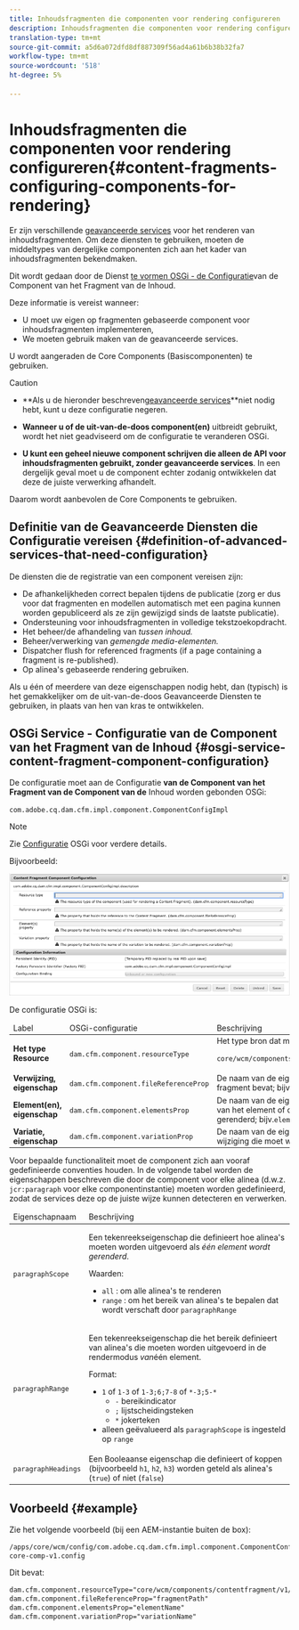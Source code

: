 ```yaml
---
title: Inhoudsfragmenten die componenten voor rendering configureren
description: Inhoudsfragmenten die componenten voor rendering configureren
translation-type: tm+mt
source-git-commit: a5d6a072dfd8df887309f56ad4a61b6b38b32fa7
workflow-type: tm+mt
source-wordcount: '518'
ht-degree: 5%

---
```



# Inhoudsfragmenten die componenten voor rendering configureren{#content-fragments-configuring-components-for-rendering}

Er zijn verschillende [geavanceerde services](#definition-of-advanced-services-that-need-configuration) voor het renderen van inhoudsfragmenten. Om deze diensten te gebruiken, moeten de middeltypes van dergelijke componenten zich aan het kader van inhoudsfragmenten bekendmaken.

Dit wordt gedaan door de Dienst [te vormen OSGi - de Configuratie](#osgi-service-content-fragment-component-configuration)van de Component van het Fragment van de Inhoud.

Deze informatie is vereist wanneer:

* U moet uw eigen op fragmenten gebaseerde component voor inhoudsfragmenten implementeren,
* We moeten gebruik maken van de geavanceerde services.

U wordt aangeraden de Core Components (Basiscomponenten) te gebruiken.

>[!CAUTION]
>
>* **Als u de hieronder beschreven[geavanceerde services](#definition-of-advanced-services-that-need-configuration)**niet nodig hebt, kunt u deze configuratie negeren.
   >
   >
* **Wanneer u of de uit-van-de-doos component(en)** uitbreidt gebruikt, wordt het niet geadviseerd om de configuratie te veranderen OSGi.
   >
   >
* **U kunt een geheel nieuwe component schrijven die alleen de API voor inhoudsfragmenten gebruikt, zonder geavanceerde services**. In een dergelijk geval moet u de component echter zodanig ontwikkelen dat deze de juiste verwerking afhandelt.
>
>
Daarom wordt aanbevolen de Core Components te gebruiken.

## Definitie van de Geavanceerde Diensten die Configuratie vereisen {#definition-of-advanced-services-that-need-configuration}

De diensten die de registratie van een component vereisen zijn:

* De afhankelijkheden correct bepalen tijdens de publicatie (zorg er dus voor dat fragmenten en modellen automatisch met een pagina kunnen worden gepubliceerd als ze zijn gewijzigd sinds de laatste publicatie).
* Ondersteuning voor inhoudsfragmenten in volledige tekstzoekopdracht.
* Het beheer/de afhandeling van *tussen inhoud.*
* Beheer/verwerking van *gemengde media-elementen.*
* Dispatcher flush for referenced fragments (if a page containing a fragment is re-published).
* Op alinea&#39;s gebaseerde rendering gebruiken.

Als u één of meerdere van deze eigenschappen nodig hebt, dan (typisch) is het gemakkelijker om de uit-van-de-doos Geavanceerde Diensten te gebruiken, in plaats van hen van kras te ontwikkelen.

## OSGi Service - Configuratie van de Component van het Fragment van de Inhoud {#osgi-service-content-fragment-component-configuration}

De configuratie moet aan de Configuratie **van de Component van het Fragment van de Component van de** Inhoud worden gebonden OSGi:

`com.adobe.cq.dam.cfm.impl.component.ComponentConfigImpl`

>[!NOTE]
>
>Zie [Configuratie](/help/implementing/deploying/overview.md#osgi-configuration) OSGi voor verdere details.

Bijvoorbeeld:

![Configuratie van OSGi-component van fragmentatie van configuratieinhoud](assets/cf-component-configuration-osgi.png)

De configuratie OSGi is:

<table>
 <thead>
  <tr>
   <td>Label</td>
   <td>OSGi-configuratie<br /> </td>
   <td>Beschrijving</td>
  </tr>
 </thead>
 <tbody>
  <tr>
   <td><strong>Het type Resource</strong></td>
   <td><code>dam.cfm.component.resourceType</code></td>
   <td>Het type bron dat moet worden geregistreerd; bijv. <br /> <p><span class="cmp-examples-demo__property-value"><code>core/wcm/components/contentfragment/v1/contentfragment</code></code></p> </td>
  </tr>
  <tr>
   <td><strong>Verwijzing, eigenschap</strong></td>
   <td><code>dam.cfm.component.fileReferenceProp</code></td>
   <td>De naam van de eigenschap die de verwijzing naar het fragment bevat; bijv. <code>fragmentPath</code> of <code>fileReference</code></td>
  </tr>
  <tr>
   <td><strong>Element(en), eigenschap</strong></td>
   <td><code>dam.cfm.component.elementsProp</code></td>
   <td>De naam van de eigenschap die de naam of namen bevat van het element of de elementen die moeten worden gerenderd; bijv.<code>elementName</code></td>
  </tr>
  <tr>
   <td><strong>Variatie, eigenschap</strong><br /> </td>
   <td><code>dam.cfm.component.variationProp</code></td>
   <td>De naam van de eigenschap die de naam bevat van de wijziging die moet worden gerenderd; bijv.<code>variationName</code></td>
  </tr>
 </tbody>
</table>

Voor bepaalde functionaliteit moet de component zich aan vooraf gedefinieerde conventies houden. In de volgende tabel worden de eigenschappen beschreven die door de component voor elke alinea (d.w.z. `jcr:paragraph` voor elke componentinstantie) moeten worden gedefinieerd, zodat de services deze op de juiste wijze kunnen detecteren en verwerken.

<table>
 <thead>
  <tr>
   <td>Eigenschapnaam</td>
   <td>Beschrijving</td>
  </tr>
 </thead>
 <tbody>
  <tr>
   <td><code>paragraphScope</code></td>
   <td><p>Een tekenreekseigenschap die definieert hoe alinea's moeten worden uitgevoerd als <em>één element wordt gerenderd</em>.</p> <p>Waarden:</p>
    <ul>
     <li><code>all</code> : om alle alinea's te renderen</li>
     <li><code>range</code> : om het bereik van alinea's te bepalen dat wordt verschaft door <code>paragraphRange</code></li>
    </ul> </td>
  </tr>
  <tr>
   <td><code>paragraphRange</code></td>
   <td><p>Een tekenreekseigenschap die het bereik definieert van alinea's die moeten worden uitgevoerd in de rendermodus <em>van</em>één element.</p> <p>Format:</p>
    <ul>
     <li><code>1</code> of <code>1-3</code> of <code>1-3;6;7-8</code> of <code>*-3;5-*</code>
     <ul>
       <li><code>-</code> bereikindicator</li>
       <li><code>;</code> lijstscheidingsteken</li>
       <li><code>*</code> jokerteken</li>
     </ul>
     </li>
     <li>alleen geëvalueerd als <code>paragraphScope</code> is ingesteld op <code>range</code></li>
    </ul> </td>
  </tr>
  <tr>
   <td><code>paragraphHeadings</code></td>
   <td>Een Booleaanse eigenschap die definieert of koppen (bijvoorbeeld <code>h1</code>, <code>h2</code>, <code>h3</code>) worden geteld als alinea's (<code>true</code>) of niet (<code>false</code>)</td>
  </tr>
 </tbody>
</table>

## Voorbeeld {#example}

Zie het volgende voorbeeld (bij een AEM-instantie buiten de box):

```
/apps/core/wcm/config/com.adobe.cq.dam.cfm.impl.component.ComponentConfigImpl-core-comp-v1.config
```

Dit bevat:

```
dam.cfm.component.resourceType="core/wcm/components/contentfragment/v1/contentfragment"
dam.cfm.component.fileReferenceProp="fragmentPath"
dam.cfm.component.elementsProp="elementName"
dam.cfm.component.variationProp="variationName"
```

